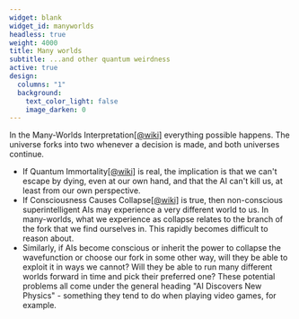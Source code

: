 ```yaml
---
widget: blank
widget_id: manyworlds
headless: true
weight: 4000
title: Many worlds
subtitle: ...and other quantum weirdness
active: true
design:
  columns: "1"
  background:
    text_color_light: false
    image_darken: 0
---
```


In the Many-Worlds Interpretation[\[@wiki\]](https://en.wikipedia.org/wiki/Many-worlds_interpretation) everything possible happens.  The universe forks into two whenever a decision is made, and both universes continue.

 - If Quantum Immortality[\[@wiki\]](https://en.wikipedia.org/wiki/Quantum_suicide_and_immortality) is real, the implication is that we can't escape by dying, even at our own hand, and that the AI can't kill us, at least from our own perspective.
 - If Consciousness Causes Collapse[\[@wiki\]](https://en.wikipedia.org/wiki/Von_Neumann%E2%80%93Wigner_interpretation) is true, then non-conscious superintelligent AIs may experience a very different world to us.  In many-worlds, what we experience as collapse relates to the branch of the fork that we find ourselves in.  This rapidly becomes difficult to reason about.
 - Similarly, if AIs become conscious or inherit the power to collapse the wavefunction or choose our fork in some other way, will they be able to exploit it in ways we cannot?  Will they be able to run many different worlds forward in time and pick their preferred one?  These potential problems all come under the general heading "AI Discovers New Physics" - something they tend to do when playing video games, for example.
